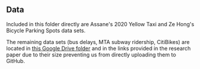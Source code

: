 ## Data

Included in this folder directly are Assane's 2020 Yellow Taxi and Ze Hong's Bicycle Parking Spots data sets. 

The remaining data sets (bus delays, MTA subway ridership, CitiBikes) are located in [this Google Drive folder](https://drive.google.com/drive/folders/1J53fDUlPDNB1UReesDPt5KUDSMlLEnCv?usp=drive_link) and in the links provided in the research paper due to their size preventing us from directly uploading them to GitHub.
